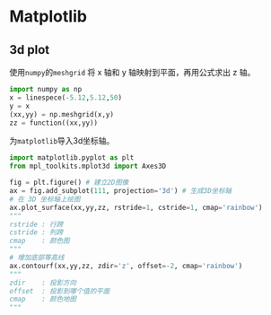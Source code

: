 # Matplotlib

## 3d plot

使用`numpy`的`meshgrid` 将 x 轴和 y 轴映射到平面，再用公式求出 z 轴。

```python
import numpy as np
x = linespece(-5.12,5.12,50)
y = x
(xx,yy) = np.meshgrid(x,y)
zz = function((xx,yy))
```

为`matplotlib`导入3d坐标轴。

```python
import matplotlib.pyplot as plt
from mpl_toolkits.mplot3d import Axes3D

fig = plt.figure() # 建立2D图像
ax = fig.add_subplot(111, projection='3d') # 生成3D坐标轴
# 在 3D 坐标轴上绘图
ax.plot_surface(xx,yy,zz, rstride=1, cstride=1, cmap='rainbow')
"""
rstride : 行跨
cstride : 列跨
cmap    : 颜色图
"""
# 增加底部等高线
ax.contourf(xx,yy,zz, zdir='z', offset=-2, cmap='rainbow')
"""
zdir    : 投影方向
offset  : 投影到哪个值的平面
cmap    : 颜色地图
"""
